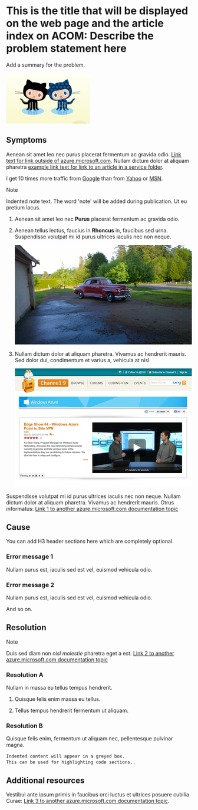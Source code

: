 <properties
   pageTitle="Page title that displays in the browser tab and search results"
   description="Article description that will be displayed on landing pages and in most search results"
   services="service-name"
   documentationCenter="dev-center-name"
   authors="GitHub-alias-of-only-one-author"
   manager="manager-alias"
   editor=""
   tags="top-support-issue,comma-separates-additional-tags-if-required"/>

<tags
   ms.service="required"
   ms.devlang="may be required"
   ms.topic="article"
   ms.tgt_pltfrm="may be required"
   ms.workload="required"
   ms.date="mm/dd/yyyy"
   ms.author="Your MSFT alias or your full email address;semicolon separates two or more"/>

# This is the title that will be displayed on the web page and the article index on ACOM: Describe the problem statement here
Add a summary for the problem.

![Alt text; do not leave blank. Describe image.][1]

## Symptoms
Aenean sit amet leo nec purus placerat fermentum ac gravida odio. [Link text for link outside of azure.microsoft.com](http://weblogs.asp.net/scottgu). Nullam dictum dolor at aliquam pharetra [example link text for link to an article in a service folder](../articles/expressroute/expressroute-bandwidth-upgrade.md).

I get 10 times more traffic from [Google](http://google.com/) than from [Yahoo](http://search.yahoo.com/) or [MSN](http://search.msn.com/).

> [!NOTE]
> Indented note text.  The word 'note' will be added during publication. Ut eu pretium lacus.
> 
> 
1. Aenean sit amet leo nec **Purus** placerat fermentum ac gravida odio.

2. Aenean tellus lectus, faucius in **Rhoncus** in, faucibus sed urna. Suspendisse volutpat mi id purus ultrices iaculis nec non neque.

      ![Alt text; do not leave blank. Collector car in racing red.][2]

3. Nullam dictum dolor at aliquam pharetra. Vivamus ac hendrerit mauris. Sed dolor dui, condimentum et varius a, vehicula at nisl.

      ![Alt text; do not leave blank][3]


Suspendisse volutpat mi id purus ultrices iaculis nec non neque. Nullam dictum dolor at aliquam pharetra. Vivamus ac hendrerit mauris. Otrus informatus: [Link 1 to another azure.microsoft.com documentation topic](virtual-machines-windows-tutorial.md)

## Cause
You can add H3 header sections here which are completely optional.

### Error message 1
Nullam purus est, iaculis sed est vel, euismod vehicula odio.

### Error message 2
Nullam purus est, iaculis sed est vel, euismod vehicula odio.

And so on.

## Resolution
> [!NOTE]
> Duis sed diam non <i>nisl molestie</i> pharetra eget a est. [Link 2 to another azure.microsoft.com documentation topic](web-sites-custom-domain-name.md)
> 
> 
### Resolution A
Nullam in massa eu tellus tempus hendrerit.

1. Quisque felis enim massa eu tellus.

2. Tellus tempus hendrerit fermentum ut aliquam.


### Resolution B
Quisque felis enim, fermentum ut aliquam nec, pellentesque pulvinar magna.

    Indented content will appear in a greyed box.
    This can be used for highlighting code sections..

<!-- Add links to additional resources or references here -->

## Additional resources
Vestibul ante ipsum primis in faucibus orci luctus et ultrices posuere cubilia Curae: [Link 3 to another azure.microsoft.com documentation topic](storage-whatis-account.md).

<!-- The following sections will not appear in the content -->
<!--Image references-->

[1]: ./media/markdown-template-for-new-articles/octocats.png
[2]: ./media/markdown-template-for-new-articles/pretty49.png
[3]: ./media/markdown-template-for-new-articles/channel-9.png

<!--Reference style links - using these makes the source content way more readable than using inline links-->

[gog]: http://google.com/        
[yah]: http://search.yahoo.com/  
[msn]: http://search.msn.com/    
